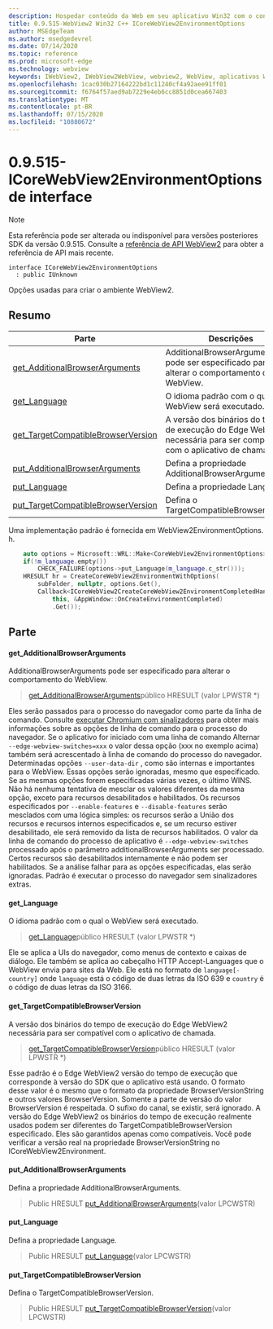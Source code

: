 ```yaml
---
description: Hospedar conteúdo da Web em seu aplicativo Win32 com o controle WebView2 do Microsoft Edge
title: 0.9.515-WebView2 Win32 C++ ICoreWebView2EnvironmentOptions
author: MSEdgeTeam
ms.author: msedgedevrel
ms.date: 07/14/2020
ms.topic: reference
ms.prod: microsoft-edge
ms.technology: webview
keywords: IWebView2, IWebView2WebView, webview2, WebView, aplicativos Win32, Win32, Edge, ICoreWebView2, ICoreWebView2Controller, controle do navegador, HTML Edge
ms.openlocfilehash: 1cac030b27164222bd1c11240cf4a92aee91ff01
ms.sourcegitcommit: f6764f57aed9ab7229e4eb6cc8851d0cea667403
ms.translationtype: MT
ms.contentlocale: pt-BR
ms.lasthandoff: 07/15/2020
ms.locfileid: "10880672"
---
```

# 0.9.515-ICoreWebView2EnvironmentOptions de interface 

> [!NOTE]
> Esta referência pode ser alterada ou indisponível para versões posteriores SDK da versão 0.9.515. Consulte a [referência de API WebView2](../../../webview2-api-reference.md) para obter a referência de API mais recente.

```
interface ICoreWebView2EnvironmentOptions
  : public IUnknown
```

Opções usadas para criar o ambiente WebView2.

## Resumo

 Parte                        | Descrições
--------------------------------|---------------------------------------------
[get_AdditionalBrowserArguments](#get_additionalbrowserarguments) | AdditionalBrowserArguments pode ser especificado para alterar o comportamento do WebView.
[get_Language](#get_language) | O idioma padrão com o qual o WebView será executado.
[get_TargetCompatibleBrowserVersion](#get_targetcompatiblebrowserversion) | A versão dos binários do tempo de execução do Edge WebView2 necessária para ser compatível com o aplicativo de chamada.
[put_AdditionalBrowserArguments](#put_additionalbrowserarguments) | Defina a propriedade AdditionalBrowserArguments.
[put_Language](#put_language) | Defina a propriedade Language.
[put_TargetCompatibleBrowserVersion](#put_targetcompatiblebrowserversion) | Defina o TargetCompatibleBrowserVersion.

Uma implementação padrão é fornecida em WebView2EnvironmentOptions. h.

```cpp
    auto options = Microsoft::WRL::Make<CoreWebView2EnvironmentOptions>();
    if(!m_language.empty())
        CHECK_FAILURE(options->put_Language(m_language.c_str()));
    HRESULT hr = CreateCoreWebView2EnvironmentWithOptions(
        subFolder, nullptr, options.Get(),
        Callback<ICoreWebView2CreateCoreWebView2EnvironmentCompletedHandler>(
            this, &AppWindow::OnCreateEnvironmentCompleted)
            .Get());
```

## Parte

#### get_AdditionalBrowserArguments 

AdditionalBrowserArguments pode ser especificado para alterar o comportamento do WebView.

> [get_AdditionalBrowserArguments](#get_additionalbrowserarguments)público HRESULT (valor LPWSTR *)

Eles serão passados para o processo do navegador como parte da linha de comando. Consulte [executar Chromium com sinalizadores](https://aka.ms/RunChromiumWithFlags) para obter mais informações sobre as opções de linha de comando para o processo do navegador. Se o aplicativo for iniciado com uma linha de comando Alternar `--edge-webview-switches=xxx` o valor dessa opção (xxx no exemplo acima) também será acrescentado à linha de comando do processo do navegador. Determinadas opções `--user-data-dir` , como são internas e importantes para o WebView. Essas opções serão ignoradas, mesmo que especificado. Se as mesmas opções forem especificadas várias vezes, o último WINS. Não há nenhuma tentativa de mesclar os valores diferentes da mesma opção, exceto para recursos desabilitados e habilitados. Os recursos especificados por `--enable-features` e `--disable-features` serão mesclados com uma lógica simples: os recursos serão a União dos recursos e recursos internos especificados e, se um recurso estiver desabilitado, ele será removido da lista de recursos habilitados. O valor da linha de comando do processo de aplicativo é `--edge-webview-switches` processado após o parâmetro additionalBrowserArguments ser processado. Certos recursos são desabilitados internamente e não podem ser habilitados. Se a análise falhar para as opções especificadas, elas serão ignoradas. Padrão é executar o processo do navegador sem sinalizadores extras.

#### get_Language 

O idioma padrão com o qual o WebView será executado.

> [get_Language](#get_language)público HRESULT (valor LPWSTR *)

Ele se aplica a UIs do navegador, como menus de contexto e caixas de diálogo. Ele também se aplica ao cabeçalho HTTP Accept-Languages que o WebView envia para sites da Web. Ele está no formato de `language[-country]` onde `language` está o código de duas letras da ISO 639 e `country` é o código de duas letras da ISO 3166.

#### get_TargetCompatibleBrowserVersion 

A versão dos binários do tempo de execução do Edge WebView2 necessária para ser compatível com o aplicativo de chamada.

> [get_TargetCompatibleBrowserVersion](#get_targetcompatiblebrowserversion)público HRESULT (valor LPWSTR *)

Esse padrão é o Edge WebView2 versão do tempo de execução que corresponde à versão do SDK que o aplicativo está usando. O formato desse valor é o mesmo que o formato da propriedade BrowserVersionString e outros valores BrowserVersion. Somente a parte de versão do valor BrowserVersion é respeitada. O sufixo do canal, se existir, será ignorado. A versão do Edge WebView2 os binários do tempo de execução realmente usados podem ser diferentes do TargetCompatibleBrowserVersion especificado. Eles são garantidos apenas como compatíveis. Você pode verificar a versão real na propriedade BrowserVersionString no ICoreWebView2Environment.

#### put_AdditionalBrowserArguments 

Defina a propriedade AdditionalBrowserArguments.

> Public HRESULT [put_AdditionalBrowserArguments](#put_additionalbrowserarguments)(valor LPCWSTR)

#### put_Language 

Defina a propriedade Language.

> Public HRESULT [put_Language](#put_language)(valor LPCWSTR)

#### put_TargetCompatibleBrowserVersion 

Defina o TargetCompatibleBrowserVersion.

> Public HRESULT [put_TargetCompatibleBrowserVersion](#put_targetcompatiblebrowserversion)(valor LPCWSTR)

